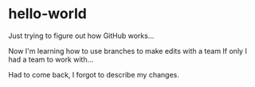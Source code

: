# hello-world
Just trying to figure out how GitHub works...

Now I'm learning how to use branches to make edits with a team
If only I had a team to work with...

Had to come back, I forgot to describe my changes.  
